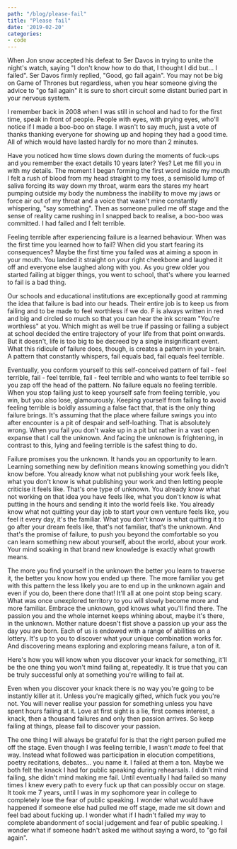 ```yaml
---
path: "/blog/please-fail"
title: "Please fail"
date: '2019-02-20'
categories:
- code
---
```


When Jon snow accepted his defeat to Ser Davos in trying to unite the night's watch, saying "I don't know how to do that, I thought I did but... I failed". Ser Davos firmly replied, "Good, go fail again". You may not be big on Game of Thrones but regardless, when you hear someone giving the advice to "go fail again" it is sure to short circuit some distant buried part in your nervous system.

I remember back in 2008 when I was still in school and had to for the first time, speak in front of people. People with eyes, with prying eyes, who'll notice if I made a boo-boo on stage. I wasn't to say much, just a vote of thanks thanking everyone for showing up and hoping they had a good time. All of which would have lasted hardly for no more than 2 minutes. 

Have you noticed how time slows down during the moments of fuck-ups and you remember the exact details 10 years later? Yes? Let me fill you in with my details. The moment I began forming the first word inside my mouth I felt a rush of blood from my head straight to my toes, a semisolid lump of saliva forcing its way down my throat, warm ears the stares my heart pumping outside my body the numbness the inability to move my jaws or force air out of my throat and a voice that wasn't mine constantly whispering, "say something". Then as someone pulled me off stage and the sense of reality came rushing in I snapped back to realise, a boo-boo was committed. I had failed and I felt terrible.

Feeling terrible after experiencing failure is a learned behaviour. When was the first time you learned how to fail? When did you start fearing its consequences? Maybe the first time you failed was at aiming a spoon in your mouth. You landed it straight on your right cheekbone and laughed it off and everyone else laughed along with you. As you grew older you started failing at bigger things, you went to school, that's where you learned to fail is a bad thing. 

Our schools and educational institutions are exceptionally good at ramming the idea that failure is bad into our heads. Their entire job is to keep us from failing and to be made to feel worthless if we do. F is always written in red and big and circled so much so that you can hear the ink scream "You're worthless" at you. Which might as well be true if passing or failing a subject at school decided the entire trajectory of your life from that point onwards. But it doesn't, life is too big to be decreed by a single insignificant event.  What this ridicule of failure does, though, is creates a pattern in your brain. A pattern that constantly whispers, fail equals bad, fail equals feel terrible.

Eventually, you conform yourself to this self-conceived pattern of fail - feel terrible, fail - feel terrible, fail - feel terrible and who wants to feel terrible so you zap off the head of the pattern. No failure equals no feeling terrible. When you stop failing just to keep yourself safe from feeling terrible, you win, but you also lose, glamourously. Keeping yourself from failing to avoid feeling terrible is boldly assuming a false fact that, that is the only thing failure brings. It's assuming that the place where failure swings you into after encounter is a pit of despair and self-loathing. That is absolutely wrong. When you fail you don't wake up in a pit but rather in a vast open expanse that I call the unknown. And facing the unknown is frightening, in contrast to this, lying and feeling terrible is the safest thing to do.

Failure promises you the unknown. It hands you an opportunity to learn. Learning something new by definition means knowing something you didn't know before. You already know what not publishing your work feels like, what you don't know is what publishing your work and then letting people criticise it feels like. That's one type of unknown. You already know what not working on that idea you have feels like, what you don't know is what putting in the hours and sending it into the world feels like. You already know what not quitting your day job to start your own venture feels like, you feel it every day, it's the familiar. What you don't know is what quitting it to go after your dream feels like, that's not familiar, that's the unknown. And that's the promise of failure, to push you beyond the comfortable so you can learn something new about yourself, about the world, about your work. Your mind soaking in that brand new knowledge is exactly what growth means. 

The more you find yourself in the unknown the better you learn to traverse it, the better you know how you ended up there. The more familiar you get with this pattern the less likely you are to end up in the unknown again and even if you do, been there done that! It'll all at one point stop being scary. What was once unexplored territory to you will slowly become more and more familiar. Embrace the unknown, god knows what you'll find there. The passion you and the whole internet keeps whining about, maybe it's there, in the unknown. Mother nature doesn't fist shove a passion up your ass the day you are born. Each of us is endowed with a range of abilities on a lottery. It's up to you to discover what your unique combination works for. And discovering means exploring and exploring means failure, a ton of it. 

Here's how you will know when you discover your knack for something, it'll be the one thing you won't mind failing at, repeatedly. It is true that you can be truly successful only at something you're willing to fail at. 

Even when you discover your knack there is no way you're going to be instantly killer at it. Unless you're magically gifted, which fuck you you're not. You will never realise your passion for something unless you have spent hours failing at it. Love at first sight is a lie, first comes interest, a knack, then a thousand failures and only then passion arrives. So keep failing at things, please fail to discover your passion.

The one thing I will always be grateful for is that the right person pulled me off the stage. Even though I was feeling terrible, I wasn't *made* to feel that way. Instead what followed was participation in elocution competitions, poetry recitations, debates... you name it. I failed at them a ton. Maybe we both felt the knack I had for public speaking during rehearsals. I didn't mind failing, she didn't mind making me fail. Until eventually I had failed so many times I knew every path to every fuck up that can possibly occur on stage. It took me 7 years, until I was in my sophomore year in college to completely lose the fear of public speaking. I wonder what would have happened if someone else had pulled me off stage, made me sit down and feel bad about fucking up. I wonder what if I hadn't failed my way to complete abandonment of social judgement and fear of public speaking. I wonder what if someone hadn't asked me without saying a word, to "go fail again".
